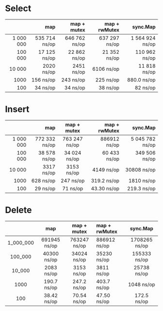 # Select

|           |           map |   map + mutex |   map + rwMutex |        sync.Map |
|----------:|--------------:|--------------:|----------------:|----------------:|
| 1 000 000 | 535 714 ns/op | 646 762 ns/op |  637 297  ns/op | 1 564 924 ns/op |
|   100 000 |  17 125 ns/op |  22 862 ns/op |   21 352  ns/op |   110 962 ns/op |
|    10 000 |    2020 ns/op |    2451 ns/op |     6106  ns/op |    11 818 ns/op |
|      1000 |     156 ns/op |     243 ns/op |      225  ns/op |     880.0 ns/op |
|       100 |      34 ns/op |      34 ns/op |       38  ns/op |        82 ns/op |

# Insert

|           |           map |  map + mutex  | map + rwMutex |        sync.Map |
|----------:|--------------:|:-------------:|--------------:|----------------:|
| 1 000 000 | 772 332 ns/op | 763 247 ns/op | 886912  ns/op | 5 045 782 ns/op |
|   100 000 |  38 578 ns/op | 34 024 ns/op  | 60 433  ns/op |   349 506 ns/op |
|    10 000 |    3317 ns/op |  3153 ns/op   |   4149  ns/op |     30808 ns/op |
|      1000 |     628 ns/op |   247 ns/op   |  319.2  ns/op |      1810 ns/op |
|       100 |      29 ns/op |   71 ns/op    |  43.30  ns/op |     219.3 ns/op |

# Delete

|           |     map      | map + mutex  | map + rwMutex |   sync.Map    |
|:---------:|:------------:|:------------:|:--------------|:-------------:|
| 1_000_000 | 691945 ns/op | 763247 ns/op | 886912  ns/op | 1708265 ns/op |
|  100_000  | 40300 ns/op  | 34024 ns/op  | 35230  ns/op  | 155333 ns/op  |
|  10_000   |  2083 ns/op  |  3153 ns/op  | 3811    ns/op |  25738 ns/op  |
|   1000    | 190.7 ns/op  | 247.2 ns/op  | 403.7   ns/op |  1048 ns/op   |
|    100    | 38.42 ns/op  | 70.54 ns/op  | 47.50   ns/op |  172.5 ns/op  |